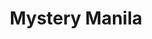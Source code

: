 ---
rank: 7
role: "Web Dev"
type: web-dev
title: "Mystery Manila"
image: "mysterymanila.jpg"
link: "www.mysterymanila.com"
bg-color: "2e3536"
---